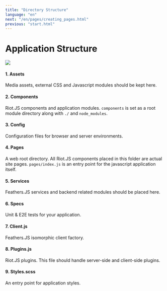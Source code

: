 ```yaml
---
title: "Directory Structure"
language: "en"
next: "/en/pages/creating_pages.html"
previous: "start.html"
---
```



# Application Structure

<img src="/en/start/app_layout.png" />

#### 1. Assets

Media assets, external CSS and Javascript modules should be kept here.

#### 2. Components

Riot.JS components and application modules. `components` is set as a root module directory along with `./` and `node_modules`.

#### 3. Config

Configuration files for browser and server environments.

#### 4. Pages

A web root directory. All Riot.JS components placed in this folder are actual site pages. 
`pages/index.js` is an entry point for the javascript application itself.

#### 5. Services

Feathers.JS services and backend related modules should be placed here.

#### 6. Specs

Unit & E2E tests for your application.

#### 7. Client.js

Feathers.JS isomorphic client factory.

#### 8. Plugins.js 

Riot.JS plugins. This file should handle server-side and client-side plugins.

#### 9. Styles.scss

An entry point for application styles.